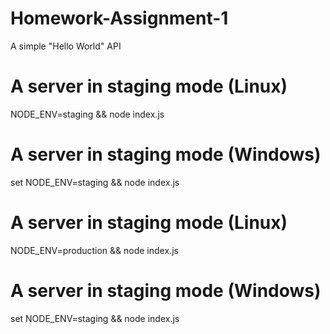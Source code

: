 # Homework-Assignment-1
A simple "Hello World" API

# A server in staging mode (Linux)
NODE_ENV=staging && node index.js

# A server in staging mode (Windows)
set NODE_ENV=staging && node index.js

# A server in staging mode (Linux)
NODE_ENV=production && node index.js

# A server in staging mode (Windows)
set NODE_ENV=staging && node index.js